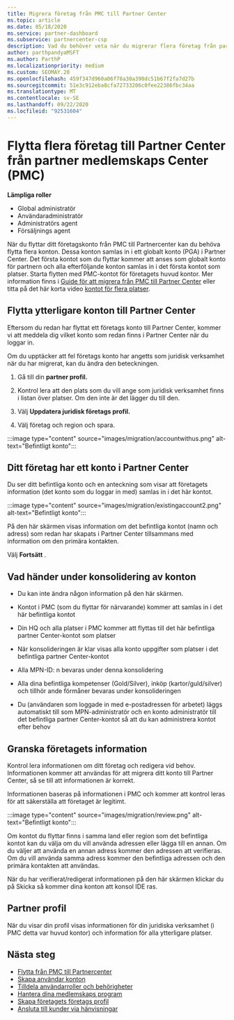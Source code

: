 ```yaml
---
title: Migrera företag från PMC till Partner Center
ms.topic: article
ms.date: 05/18/2020
ms.service: partner-dashboard
ms.subservice: partnercenter-csp
description: Vad du behöver veta när du migrerar flera företag från partner medlemskaps Center (PMC) till Partner Center och konsoliderar dem till ett globalt partner konto.
author: parthpandyaMSFT
ms.author: ParthP
ms.localizationpriority: medium
ms.custom: SEOMAY.20
ms.openlocfilehash: 459f347d960a06f78a30a398dc51b67f2fa7d27b
ms.sourcegitcommit: 51e3c912eba8cfa72733206c0fee22386fbc34aa
ms.translationtype: MT
ms.contentlocale: sv-SE
ms.lasthandoff: 09/22/2020
ms.locfileid: "92531604"
---
```

# <a name="moving-multiple-companies-to-partner-center-from-partner-membership-center-pmc"></a>Flytta flera företag till Partner Center från partner medlemskaps Center (PMC)

**Lämpliga roller**

- Global administratör
- Användaradministratör
- Administratörs agent
- Försäljnings agent

När du flyttar ditt företagskonto från PMC till Partnercenter kan du behöva flytta flera konton. Dessa konton samlas in i ett globalt konto (PGA) i Partner Center. Det första kontot som du flyttar kommer att anses som globalt konto för partnern och alla efterföljande konton samlas in i det första kontot som platser. Starta flytten med PMC-kontot för företagets huvud kontor. Mer information finns i [Guide för att migrera från PMC till Partner Center](guide-to-migration.md) eller titta på det här korta video [kontot för flera platser](https://vimeo.com/290335248).

## <a name="move-your-additional-accounts-into-partner-center"></a>Flytta ytterligare konton till Partner Center

Eftersom du redan har flyttat ett företags konto till Partner Center, kommer vi att meddela dig vilket konto som redan finns i Partner Center när du loggar in.

Om du upptäcker att fel företags konto har angetts som juridisk verksamhet när du har migrerat, kan du ändra den beteckningen.

1. Gå till din **partner profil.**

2. Kontrol lera att den plats som du vill ange som juridisk verksamhet finns i listan över platser. Om den inte är det lägger du till den.

3. Välj **Uppdatera juridisk företags profil.**

4. Välj företag och region och spara.

:::image type="content" source="images/migration/accountwithus.png" alt-text="Befintligt konto":::

## <a name="your-company-has-an-account-in-partner-center"></a>Ditt företag har ett konto i Partner Center

Du ser ditt befintliga konto och en anteckning som visar att företagets information (det konto som du loggar in med) samlas in i det här kontot.

:::image type="content" source="images/migration/existingaccount2.png" alt-text="Befintligt konto":::

På den här skärmen visas information om det befintliga kontot (namn och adress) som redan har skapats i Partner Center tillsammans med information om den primära kontakten.

Välj **Fortsätt** .

## <a name="what-happens-during-consolidation-of-accounts"></a>Vad händer under konsolidering av konton

- Du kan inte ändra någon information på den här skärmen.

- Kontot i PMC (som du flyttar för närvarande) kommer att samlas in i det här befintliga kontot

- Din HQ och alla platser i PMC kommer att flyttas till det här befintliga partner Center-kontot som platser

- När konsolideringen är klar visas alla konto uppgifter som platser i det befintliga partner Center-kontot

- Alla MPN-ID: n bevaras under denna konsolidering

- Alla dina befintliga kompetenser (Gold/Silver), inköp (kartor/guld/silver) och tillhör ande förmåner bevaras under konsolideringen

- Du (användaren som loggade in med e-postadressen för arbetet) läggs automatiskt till som MPN-administratör och en konto administratör till det befintliga partner Center-kontot så att du kan administrera kontot efter behov

## <a name="review-your-company-information"></a>Granska företagets information

Kontrol lera informationen om ditt företag och redigera vid behov.  Informationen kommer att användas för att migrera ditt konto till Partner Center, så se till att informationen är korrekt.

Informationen baseras på informationen i PMC och kommer att kontrol leras för att säkerställa att företaget är legitimt.


:::image type="content" source="images/migration/review.png" alt-text="Befintligt konto":::

Om kontot du flyttar finns i samma land eller region som det befintliga kontot kan du välja om du vill använda adressen eller lägga till en annan. Om du väljer att använda en annan adress kommer den adressen att verifieras. Om du vill använda samma adress kommer den befintliga adressen och den primära kontakten att användas.

När du har verifierat/redigerat informationen på den här skärmen klickar du på Skicka så kommer dina konton att konsol IDE ras.

## <a name="partner-profile"></a>Partner profil

När du visar din profil visas informationen för din juridiska verksamhet (i PMC detta var huvud kontor) och information för alla ytterligare platser.

## <a name="next-steps"></a>Nästa steg

- [Flytta från PMC till Partnercenter](move-pmc-pc-map.md)
- [Skapa användar konton](create-user-accounts-and-set-permissions.md)
- [Tilldela användarroller och behörigheter](permissions-overview.md)
- [Hantera dina medlemskaps program](renew-mpn-offers.md)
- [Skapa företagets företags profil](create-a-marketing-profile.md)
- [Ansluta till kunder via hänvisningar](manage-leads.md)
